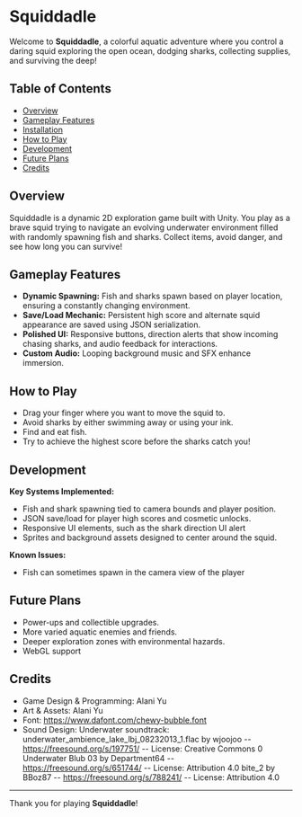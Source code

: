 # Squiddadle

Welcome to **Squiddadle**, a colorful aquatic adventure where you control a daring squid exploring the open ocean, dodging sharks, collecting supplies, and surviving the deep!

## Table of Contents
- [Overview](#overview)
- [Gameplay Features](#gameplay-features)
- [Installation](#installation)
- [How to Play](#how-to-play)
- [Development](#development)
- [Future Plans](#future-plans)
- [Credits](#credits)

## Overview
Squiddadle is a dynamic 2D exploration game built with Unity. You play as a brave squid trying to navigate an evolving underwater environment filled with randomly spawning fish and sharks. Collect items, avoid danger, and see how long you can survive!

## Gameplay Features
- **Dynamic Spawning:** Fish and sharks spawn based on player location, ensuring a constantly changing environment.
- **Save/Load Mechanic:** Persistent high score and alternate squid appearance are saved using JSON serialization.
- **Polished UI:** Responsive buttons, direction alerts that show incoming chasing sharks, and audio feedback for interactions.
- **Custom Audio:** Looping background music and SFX enhance immersion.

## How to Play
- Drag your finger where you want to move the squid to.
- Avoid sharks by either swimming away or using your ink.
- Find and eat fish.
- Try to achieve the highest score before the sharks catch you!

## Development
**Key Systems Implemented:**
- Fish and shark spawning tied to camera bounds and player position.
- JSON save/load for player high scores and cosmetic unlocks.
- Responsive UI elements, such as the shark direction UI alert
- Sprites and background assets designed to center around the squid.

**Known Issues:**
- Fish can sometimes spawn in the camera view of the player

## Future Plans
- Power-ups and collectible upgrades.
- More varied aquatic enemies and friends.
- Deeper exploration zones with environmental hazards.
- WebGL support

## Credits
- Game Design & Programming: Alani Yu
- Art & Assets: Alani Yu
- Font:
https://www.dafont.com/chewy-bubble.font
- Sound Design:
Underwater soundtrack:
underwater_ambience_lake_lbj_08232013_1.flac by wjoojoo -- https://freesound.org/s/197751/ -- License: Creative Commons 0
Underwater Blub 03 by Department64 -- https://freesound.org/s/651744/ -- License: Attribution 4.0
bite_2 by BBoz87 -- https://freesound.org/s/788241/ -- License: Attribution 4.0
---
Thank you for playing **Squiddadle**!
